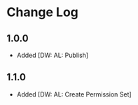 # Change Log

## 1.0.0

- Added [DW: AL: Publish]

## 1.1.0

- Added [DW: AL: Create Permission Set]
